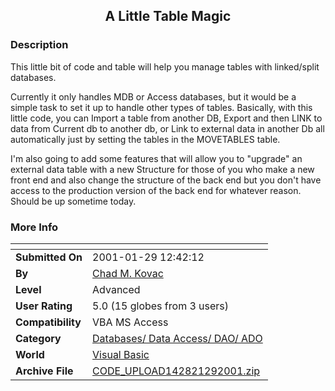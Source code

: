 ﻿<div align="center">

## A Little Table Magic


</div>

### Description

This little bit of code and table will help you manage tables with linked/split databases.

Currently it only handles MDB or Access databases, but it would be a simple task to set it up to handle other types of tables. Basically, with this little code, you can Import a table from another DB, Export and then LINK to data from Current db to another db, or Link to external data in another Db all automatically just by setting the tables in the MOVETABLES table.

I'm also going to add some features that will allow you to "upgrade" an external data table with a new Structure for those of you who make a new front end and also change the structure of the back end but you don't have access to the production version of the back end for whatever reason. Should be up sometime today.
 
### More Info
 


<span>             |<span>
---                |---
**Submitted On**   |2001-01-29 12:42:12
**By**             |[Chad M\. Kovac](https://github.com/Planet-Source-Code/PSCIndex/blob/master/ByAuthor/chad-m-kovac.md)
**Level**          |Advanced
**User Rating**    |5.0 (15 globes from 3 users)
**Compatibility**  |VBA MS Access
**Category**       |[Databases/ Data Access/ DAO/ ADO](https://github.com/Planet-Source-Code/PSCIndex/blob/master/ByCategory/databases-data-access-dao-ado__1-6.md)
**World**          |[Visual Basic](https://github.com/Planet-Source-Code/PSCIndex/blob/master/ByWorld/visual-basic.md)
**Archive File**   |[CODE\_UPLOAD142821292001\.zip](https://github.com/Planet-Source-Code/chad-m-kovac-a-little-table-magic__1-14802/archive/master.zip)









